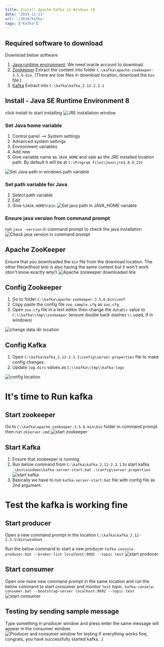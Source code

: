 ```yaml
---
title: Install Apache Kafka in Windows 10
date: "2019-12-21"
url: '/2019/kafka'
tags: ["Kafka"]
---
```


## Required software to download

Download below software

1. [Java runtime environment](https://www.oracle.com/technetwork/java/javase/downloads/jre8-downloads-2133155.html). We need oracle account to download.
2. [Zookeeper](http://zookeeper.apache.org/releases.html) Extract the content into folder `C:\kafka\apache-zookeeper-3.5.6-bin`. (There are tow files in download location, download the `bin` file.)
3. [Kafka](http://kafka.apache.org/downloads.html) Extract into `C:\kafka\kafka_2.12-2.3.1`

## Install - Java SE Runtime Environment 8

click install to start installing
![JRE installation window](./JRE-installation-window.png)

### Set Java home variable

1. Control panel --> System settings
2. Advanced system settings
3. Environment variables
4. Add new
5. Give variable name as `JAVA_HOME` and vale as the JRE installed location path. By default it will be at `C:\Program Files\Java\jre1.8.0_231`

![Set Java path in windows path variable](./set-java-home-variable.png)

### Set path variable for Java

1. Select path variable
2. Edit
3. Give `%JAVA_HOME%\bin`
   ![Set java path in JAVA_HOME variable](./set-path-variable-for-java.png)

### Ensure java version from command prompt

run `java -version` in command prompt to check the java installation
![Check java version in command prompt](./verify-java-installation-from-command-prompt.png)

## Apache ZooKeeper

Ensure that you downloaded the `bin` file from the download location. The other file(without bin) is also having the same content but it won't work (don't know exactly why!)
![Apache zookeeper downloaded link](./zookeper-download-bin-file.png)

## Config Zookeeper

1. Go to folder `C:\kafka\apache-zookeeper-3.5.6-bin\conf`
2. Copy paste the config file `zoo_sample.cfg` as `zoo.cfg`
3. Open `zoo.cfg` file in a text editor then change the `dataDir` value to `C:\\kafka\\tmp\\zookeeper` (ensure double back slashes `\\` used, if in windows)

![change data dir location](./zookeeper-change-dataDir-location.png)

## Config Kafka

1. Open `C:\kafka\kafka_2.12-2.3.1\config\server.properties` file to make config changes.
2. Update `log.dirs` values as `C:\\kafka\\tmp\\kafka-logs`

![config location](./kafka-log-config-location.png)

# It's time to Run kafka

## Start zookeeper

Go to `C:\kafka\apache-zookeeper-3.5.6-bin\bin` folder in command prompt then run `zkServer.cmd`
![start zookeeper](./start-zookeeper.png)

## Start Kafka

1. Ensure that zookeeper is running.
2. Run below command from `C:\kafka\kafka_2.12-2.3.1` to start kafka
   `.\bin\windows\kafka-server-start.bat .\config\server.properties`
   ![start kafka](./start-kafka.png)
3. Basically we have to run `kafka-server-start.bat` file with config file as 2nd argument.

# Test the kafka is working fine

## Start producer

Open a new command prompt in the location `C:\kafka\kafka_2.12-2.3.1\bin\windows`

Run the below command to start a new producer
`kafka-console-producer.bat --broker-list localhost:9092 --topic test`
![start producer](./start-producer-for-testing.png)

## Start consumer

Open one more new command prompt in the same location and run the below command to start consumer and monitor `test` topic.
`kafka-console-consumer.bat --bootstrap-server localhost:9092 --topic test`
![start consumer](./start-consumer.png)

## Testing by sending sample message

Type something in producer window and press enter the same message will appear in the consumer window.
![Producer and consumer window for testing](./kafka-producer-and-consumer-window-for-testing.png)
If everything works fine, congrats, you have successfully started kafka. :)

